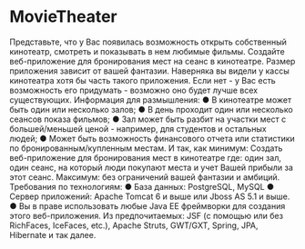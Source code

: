 # MovieTheater
Представьте, что у Вас появилась возможность открыть собственный кинотеатр,
смотреть и показывать в нем любимые фильмы. Создайте веб-приложение для
бронирования мест на сеанс в кинотеатре. Размер приложения зависит от вашей
фантазии. Наверняка вы видели у кассы кинотеатра хотя бы часть такого приложения.
Если нет - у Вас есть возможность его придумать - возможно оно будет лучше всех
существующих.
Информация для размышления:
● В кинотеатре может быть один или несколько залов;
● В день проходит один или несколько сеансов показа фильмов;
● Зал может быть разбит на участки мест с большей/меньшей ценой -
например, для студентов и остальных людей;
● Может быть возможность финансового отчета или статистики по
бронированным/купленным местам.
И так, как минимум:
Создать веб-приложение для бронирования мест в кинотеатре где: один зал, один
сеанс, на который люди покупают места и учет Вашей прибыли за этот сеанс.
Максимум: без ограничений вашей фантазии и амбиций.
Требования по технологиям:
● База данных: PostgreSQL, MySQL
● Сервер приложений: Apache Tomcat 6 и выше или Jboss AS 5.1 и выше.
● Вы в праве использовать любые Java EE фреймворки для создания этого
веб-приложения. Из предпочитаемых: JSF (с помощью или без RichFaces,
IceFaces, etc.), Apache Struts, GWT/GXT, Spring, JPA, Hibernate и так далее.
